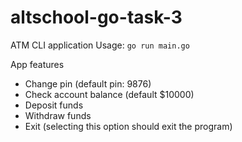 # altschool-go-task-3
ATM CLI application 
Usage: `go run main.go`

App features 
* Change pin (default pin: 9876) 
* Check account balance (default $10000) 
* Deposit funds
* Withdraw funds  
* Exit (selecting this option should exit the program) 


